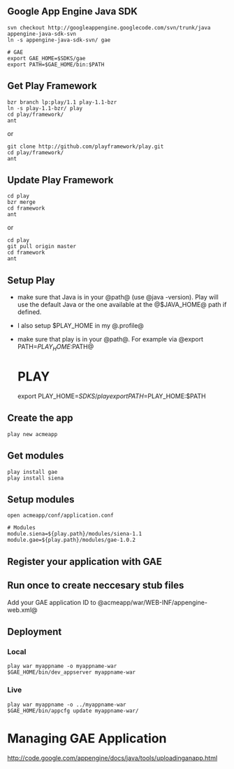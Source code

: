 ## Google App Engine Java SDK

	svn checkout http://googleappengine.googlecode.com/svn/trunk/java appengine-java-sdk-svn
	ln -s appengine-java-sdk-svn/ gae

	# GAE
	export GAE_HOME=$SDKS/gae
	export PATH=$GAE_HOME/bin:$PATH
	
## Get Play Framework

	bzr branch lp:play/1.1 play-1.1-bzr
	ln -s play-1.1-bzr/ play
	cd play/framework/
	ant
	
or

	git clone http://github.com/playframework/play.git
	cd play/framework/
	ant

## Update Play Framework ##

	cd play
	bzr merge
	cd framework
	ant
	
or

	cd play
	git pull origin master
	cd framework
	ant
	
## Setup Play

- make sure that Java is in your @path@ (use @java -version). Play will use the default Java or the one available at the @$JAVA_HOME@ path if defined.
- I also setup $PLAY_HOME in my @.profile@
- make sure that play is in your @path@. For example via @export PATH=$PLAY_HOME:$PATH@ 

	# PLAY
	export PLAY_HOME=$SDKS/play
	export PATH=$PLAY_HOME:$PATH

## Create the app

	play new acmeapp
	
## Get modules

	play install gae
	play install siena
	
## Setup modules

	open acmeapp/conf/application.conf
	
	# Modules
	module.siena=${play.path}/modules/siena-1.1
	module.gae=${play.path}/modules/gae-1.0.2

## Register your application with GAE


## Run once to create neccesary stub files ##

Add your GAE application ID to @acmeapp/war/WEB-INF/appengine-web.xml@

## Deployment ##

### Local ###

	play war myappname -o myappname-war
	$GAE_HOME/bin/dev_appserver myappname-war

### Live ###

	play war myappname -o ../myappname-war
	$GAE_HOME/bin/appcfg update myappname-war/

# Managing GAE Application #

http://code.google.com/appengine/docs/java/tools/uploadinganapp.html
